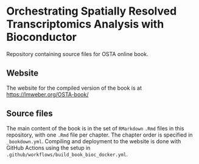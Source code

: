# Orchestrating Spatially Resolved Transcriptomics Analysis with Bioconductor

Repository containing source files for OSTA online book.


## Website

The website for the compiled version of the book is at https://lmweber.org/OSTA-book/


## Source files

The main content of the book is in the set of `RMarkdown` `.Rmd` files in this repository, with one `.Rmd` file per chapter. The chapter order is specified in `_bookdown.yml`. Compiling and deployment to the website is done with GitHub Actions using the setup in `.github/workflows/build_book_bioc_docker.yml`.


